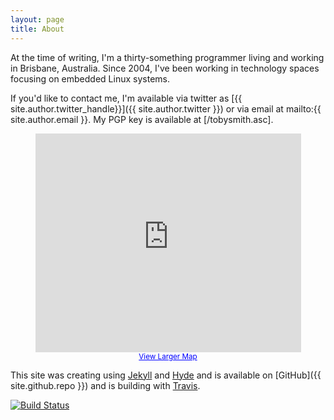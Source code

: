 ```yaml
---
layout: page
title: About
---
```


At the time of writing, I'm a thirty-something programmer living and working in Brisbane, Australia. Since 2004, I've been working in technology spaces focusing on embedded Linux systems.

If you'd like to contact me, I'm available via twitter as [{{ site.author.twitter_handle}}]({{ site.author.twitter }}) or via email at mailto:{{ site.author.email }}. My PGP key is available at [/tobysmith.asc].

<center>
<iframe width="425" height="350" frameborder="0" scrolling="no" marginheight="0" marginwidth="0" src="https://maps.google.com.au/?ie=UTF8&amp;ll=-27.471534,153.024573&amp;spn=0.027796,0.038023&amp;t=m&amp;z=15&amp;output=embed"></iframe><br /><small><a href="https://maps.google.com.au/?ie=UTF8&amp;ll=-27.471534,153.024573&amp;spn=0.027796,0.038023&amp;t=m&amp;z=15&amp;source=embed" style="color:#0000FF;text-align:left">View Larger Map</a></small>
</center>

This site was creating using [Jekyll](http://jekyllrb.com) and [Hyde](http://hyde.getpoole.com) and is available on [GitHub]({{ site.github.repo }}) and is building with [Travis](http://travis-ci.org).

[![Build Status](https://travis-ci.org/tismith/tismith.github.io.png?branch=master)](https://travis-ci.org/tismith/tismith.github.io)

